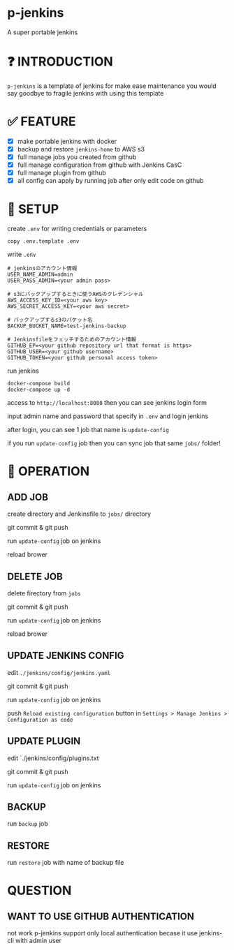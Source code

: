 # p-jenkins
A super portable jenkins

# :question: INTRODUCTION
`p-jenkins` is a template of jenkins for make ease maintenance
you would say goodbye to fragile jenkins with using this template

# :white_check_mark: FEATURE
- [x] make portable jenkins with docker
- [x] backup and restore `jenkins-home` to AWS s3
- [x] full manage jobs you created from github
- [x] full manage configuration from github with Jenkins CasC
- [x] full manage plugin from github
- [x] all config can apply by running job after only edit code on github

# :beginner: SETUP

create `.env` for writing credentials or parameters
```
copy .env.template .env
```

write `.env`
```
# jenkinsのアカウント情報
USER_NAME_ADMIN=admin
USER_PASS_ADMIN=<your admin pass>

# s3にバックアップするときに使うAWSのクレデンシャル
AWS_ACCESS_KEY_ID=<your aws key>
AWS_SECRET_ACCESS_KEY=<your aws secret>

# バックアップするs3のバケット名
BACKUP_BUCKET_NAME=test-jenkins-backup

# Jenkinsfileをフェッチするためのアカウント情報
GITHUB_EP=<your github repository url that format is https>
GITHUB_USER=<your github username>
GITHUB_TOKEN=<your github personal access token>
```

run jenkins
```
docker-compose build
docker-compose up -d
```

access to `http://localhost:8080` then you can see jenkins login form

input admin name and password that specify in `.env` and login jenkins

after login, you can see 1 job that name is `update-config`

if you run `update-config` job then you can sync job that same `jobs/` folder!

# :construction_worker: OPERATION

## ADD JOB
create directory and Jenkinsfile to `jobs/` directory

git commit & git push

run `update-config` job on jenkins

reload brower

## DELETE JOB
delete firectory from `jobs`

git commit & git push

run `update-config` job on jenkins

reload brower

## UPDATE JENKINS CONFIG
edit `./jenkins/config/jenkins.yaml`

git commit & git push

run `update-config` job on jenkins

push `Reload existing configuration` button in `Settings > Manage Jenkins > Configuration as code`

## UPDATE PLUGIN
edit `./jenkins/config/plugins.txt

git commit & git push

run `update-config` job on jenkins

## BACKUP
run `backup` job

## RESTORE
run `restore` job with name of backup file

# QUESTION

## WANT TO USE GITHUB AUTHENTICATION
not work
p-jenkins support only local authentication becase it use jenkins-cli with admin user


